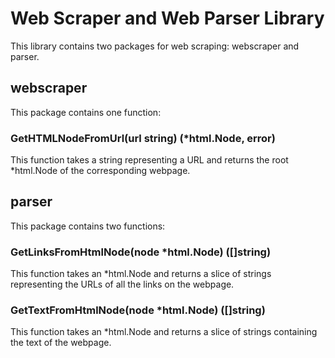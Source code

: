 # Web Scraper and Web Parser Library

This library contains two packages for web scraping: webscraper and parser.

## webscraper
This package contains one function:

### GetHTMLNodeFromUrl(url string) (*html.Node, error)
This function takes a string representing a URL and returns the root *html.Node of the corresponding webpage.

## parser
This package contains two functions:

### GetLinksFromHtmlNode(node *html.Node) ([]string)
This function takes an *html.Node and returns a slice of strings representing the URLs of all the links on the webpage.

### GetTextFromHtmlNode(node *html.Node) ([]string)
This function takes an *html.Node and returns a slice of strings containing the text of the webpage.